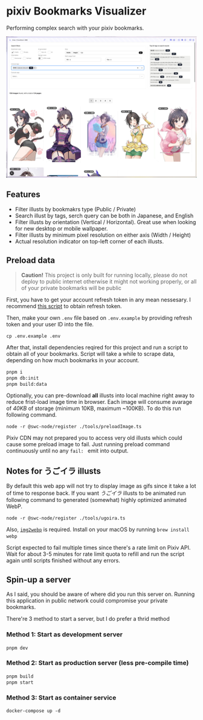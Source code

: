 pixiv Bookmarks Visualizer
===

Performing complex search with your pixiv bookmarks.

![](./img/screenshot.jpg)

Features
---

- Filter illusts by bookmakrs type (Public / Private)
- Search illust by tags, serch query can be both in Japanese, and English
- Filter illusts by orientation (Vertical / Horizontal). Great use when looking for new desktop or mobile wallpaper.
- Filter illusts by minimum pixel resolution on either axis (Width / Height)
- Actual resolution indicator on top-left corner of each illusts.

Preload data
---

> **Caution!** This project is only built for running locally, please do not deploy to public internet otherwise it might not working properly, or all of your private bookmarks will be public

First, you have to get your account refresh token in any mean nessesary. I recommend [this script](https://github.com/eggplants/get-pixivpy-token) to obtain refresh token.

Then, make your own `.env` file based on `.env.example` by providing refresh token and your user ID into the file.

```
cp .env.example .env
```

After that, install dependencies reqired for this project and run a script to obtain all of your bookmarks. Script will take a while to scrape data, depending on how much bookmarks in your account.

```
pnpm i
pnpm db:init
pnpm build:data
```

Optionally, you can pre-download **all** illusts into local machine right away to reduce frist-load image time in browser. Each image will consume avarage of *40KB* of storage (minimum 10KB, maximum ~100KB). To do this run following command.

```
node -r @swc-node/register ./tools/preloadImage.ts
```

Pixiv CDN may not prepared you to access very old illusts which could cause some preload image to fail. Just running preload command continuously until no any `fail: ` emit into output.

Notes for うごイラ illusts
---

By default this web app will not try to display image as gifs since it take a lot of time to response back. If you want *うごイラ* illusts to be animated run following command to generated (somewhat) highly optimized animated WebP.

```
node -r @swc-node/register ./tools/ugoira.ts
```

Also, [`img2webp`](https://developers.google.com/speed/webp/docs/img2webp) is required. Install on your macOS by running `brew install webp`

Script expected to fail multiple times since there's a rate limit on Pixiv API. Wait for about 3-5 minutes for rate limit quota to refill and run the script again until scripts finished without any errors.

Spin-up a server
---

As I said, you should be aware of where did you run this server on. Running this application in public network could compromise your private bookmarks.

There're 3 method to start a server, but I do prefer a thrid method

### Method 1: Start as development server

```
pnpm dev
```

### Method 2: Start as production server (less pre-compile time)

```
pnpm build
pnpm start
```

### Method 3: Start as container service

```
docker-compose up -d
```
